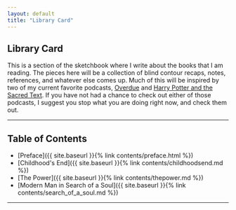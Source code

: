 ```yaml
---
layout: default
title: "Library Card"
---
```


## Library Card

This is a section of the sketchbook where I write about the books that I am reading. 
The pieces here will be a collection of blind contour recaps, notes, references, and 
whatever else comes up. Much of this will be inspired by two of my current favorite
podcasts, [Overdue](https://overduepodcast.com/) and 
[Harry Potter and the Sacred Text](https://www.harrypottersacredtext.com/). If you have
not had a chance to check out either of those podcasts, I suggest you stop what you are
doing right now, and check them out.

---

## Table of Contents

- [Preface]({{ site.baseurl }}{% link contents/preface.html %})
- [Childhood's End]({{ site.baseurl }}{% link contents/childhoodsend.md %})
- [The Power]({{ site.baseurl }}{% link contents/thepower.md %})
- [Modern Man in Search of a Soul]({{ site.baseurl }}{% link contents/search_of_a_soul.md %})

---
